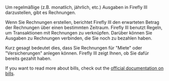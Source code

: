 Um regelmäßige (z.B. monatlich, jährlich, etc.) Ausgaben in Firefly III darzustellen, gibt es Rechnungen.

Wenn Sie Rechnungen erstellen, berichtet Firefly III den erwarteten Betrag der Rechnungen über einen bestimmten Zeitraum. Firefly III benutzt Regeln, um Transaktionen mit Rechnungen zu verknüpfen. Darüber können Sie Ausgaben zu Rechnungen verbinden, die Sie noch zu bezahlen haben.

Kurz gesagt bedeutet dies, dass Sie Rechnungen für "Miete" oder "Versicherungen" anlegen können. Firefly III zeigt Ihnen, ob Sie dafür bereits gezahlt haben.

If you want to read more about bills, check out the [official documentation on bills](https://docs.firefly-iii.org/advanced-concepts/bills).